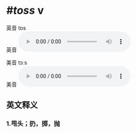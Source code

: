 # ***\#toss*** v
英音 tɒs  
英音
<audio src="./media/toss1_AAC.aac" controls="controls"></audio>

美音 tɔːs  
美音
<audio src="./media/toss2_AAC.aac" controls="controls"></audio>



  

英文释义
---
### 1.**甩头；扔，掷，抛**  


